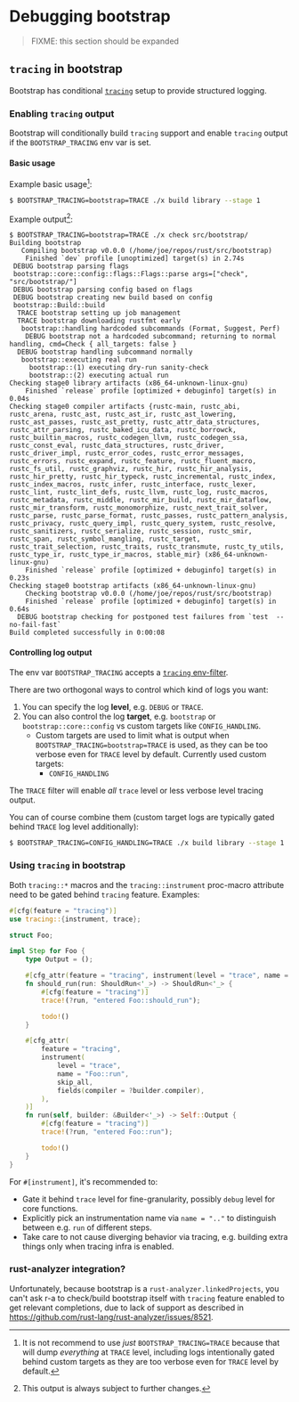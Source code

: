 # Debugging bootstrap

> FIXME: this section should be expanded

## `tracing` in bootstrap

Bootstrap has conditional [`tracing`][tracing] setup to provide structured logging.

[tracing]: https://docs.rs/tracing/0.1.41/tracing/index.html

### Enabling `tracing` output

Bootstrap will conditionally build `tracing` support and enable `tracing` output if the `BOOTSTRAP_TRACING` env var is set.

#### Basic usage

Example basic usage[^just-trace]:

[^just-trace]: It is not recommend to use *just* `BOOTSTRAP_TRACING=TRACE` because that will dump *everything* at `TRACE` level, including logs intentionally gated behind custom targets as they are too verbose even for `TRACE` level by default.

```bash
$ BOOTSTRAP_TRACING=bootstrap=TRACE ./x build library --stage 1
```

Example output[^unstable]:

```
$ BOOTSTRAP_TRACING=bootstrap=TRACE ./x check src/bootstrap/
Building bootstrap
   Compiling bootstrap v0.0.0 (/home/joe/repos/rust/src/bootstrap)
    Finished `dev` profile [unoptimized] target(s) in 2.74s
 DEBUG bootstrap parsing flags
 bootstrap::core::config::flags::Flags::parse args=["check", "src/bootstrap/"]
 DEBUG bootstrap parsing config based on flags
 DEBUG bootstrap creating new build based on config
 bootstrap::Build::build
  TRACE bootstrap setting up job management
  TRACE bootstrap downloading rustfmt early
   bootstrap::handling hardcoded subcommands (Format, Suggest, Perf)
    DEBUG bootstrap not a hardcoded subcommand; returning to normal handling, cmd=Check { all_targets: false }
  DEBUG bootstrap handling subcommand normally
   bootstrap::executing real run
     bootstrap::(1) executing dry-run sanity-check
     bootstrap::(2) executing actual run
Checking stage0 library artifacts (x86_64-unknown-linux-gnu)
    Finished `release` profile [optimized + debuginfo] target(s) in 0.04s
Checking stage0 compiler artifacts {rustc-main, rustc_abi, rustc_arena, rustc_ast, rustc_ast_ir, rustc_ast_lowering, rustc_ast_passes, rustc_ast_pretty, rustc_attr_data_structures, rustc_attr_parsing, rustc_baked_icu_data, rustc_borrowck, rustc_builtin_macros, rustc_codegen_llvm, rustc_codegen_ssa, rustc_const_eval, rustc_data_structures, rustc_driver, rustc_driver_impl, rustc_error_codes, rustc_error_messages, rustc_errors, rustc_expand, rustc_feature, rustc_fluent_macro, rustc_fs_util, rustc_graphviz, rustc_hir, rustc_hir_analysis, rustc_hir_pretty, rustc_hir_typeck, rustc_incremental, rustc_index, rustc_index_macros, rustc_infer, rustc_interface, rustc_lexer, rustc_lint, rustc_lint_defs, rustc_llvm, rustc_log, rustc_macros, rustc_metadata, rustc_middle, rustc_mir_build, rustc_mir_dataflow, rustc_mir_transform, rustc_monomorphize, rustc_next_trait_solver, rustc_parse, rustc_parse_format, rustc_passes, rustc_pattern_analysis, rustc_privacy, rustc_query_impl, rustc_query_system, rustc_resolve, rustc_sanitizers, rustc_serialize, rustc_session, rustc_smir, rustc_span, rustc_symbol_mangling, rustc_target, rustc_trait_selection, rustc_traits, rustc_transmute, rustc_ty_utils, rustc_type_ir, rustc_type_ir_macros, stable_mir} (x86_64-unknown-linux-gnu)
    Finished `release` profile [optimized + debuginfo] target(s) in 0.23s
Checking stage0 bootstrap artifacts (x86_64-unknown-linux-gnu)
    Checking bootstrap v0.0.0 (/home/joe/repos/rust/src/bootstrap)
    Finished `release` profile [optimized + debuginfo] target(s) in 0.64s
  DEBUG bootstrap checking for postponed test failures from `test  --no-fail-fast`
Build completed successfully in 0:00:08
```

#### Controlling log output

The env var `BOOTSTRAP_TRACING` accepts a [`tracing` env-filter][tracing-env-filter].

There are two orthogonal ways to control which kind of logs you want:

1. You can specify the log **level**, e.g. `DEBUG` or `TRACE`.
2. You can also control the log **target**, e.g. `bootstrap` or `bootstrap::core::config` vs custom targets like `CONFIG_HANDLING`.
    - Custom targets are used to limit what is output when `BOOTSTRAP_TRACING=bootstrap=TRACE` is used, as they can be too verbose even for `TRACE` level by default. Currently used custom targets:
        - `CONFIG_HANDLING`

The `TRACE` filter will enable *all* `trace` level or less verbose level tracing output.

You can of course combine them (custom target logs are typically gated behind `TRACE` log level additionally):

```bash
$ BOOTSTRAP_TRACING=CONFIG_HANDLING=TRACE ./x build library --stage 1
```

[^unstable]: This output is always subject to further changes.

[tracing-env-filter]: https://docs.rs/tracing-subscriber/0.3.19/tracing_subscriber/filter/struct.EnvFilter.html

### Using `tracing` in bootstrap

Both `tracing::*` macros and the `tracing::instrument` proc-macro attribute need to be gated behind `tracing` feature. Examples:

```rs
#[cfg(feature = "tracing")]
use tracing::{instrument, trace};

struct Foo;

impl Step for Foo {
    type Output = ();

    #[cfg_attr(feature = "tracing", instrument(level = "trace", name = "Foo::should_run", skip_all))]
    fn should_run(run: ShouldRun<'_>) -> ShouldRun<'_> {
        #[cfg(feature = "tracing")]
        trace!(?run, "entered Foo::should_run");

        todo!()
    }

    #[cfg_attr(
        feature = "tracing",
        instrument(
            level = "trace",
            name = "Foo::run",
            skip_all,
            fields(compiler = ?builder.compiler),
        ),
    )]
    fn run(self, builder: &Builder<'_>) -> Self::Output {
        #[cfg(feature = "tracing")]
        trace!(?run, "entered Foo::run");

        todo!()
    }    
}
```

For `#[instrument]`, it's recommended to:

- Gate it behind `trace` level for fine-granularity, possibly `debug` level for core functions.
- Explicitly pick an instrumentation name via `name = ".."` to distinguish between e.g. `run` of different steps.
- Take care to not cause diverging behavior via tracing, e.g. building extra things only when tracing infra is enabled.

### rust-analyzer integration?

Unfortunately, because bootstrap is a `rust-analyzer.linkedProjects`, you can't ask r-a to check/build bootstrap itself with `tracing` feature enabled to get relevant completions, due to lack of support as described in <https://github.com/rust-lang/rust-analyzer/issues/8521>.
